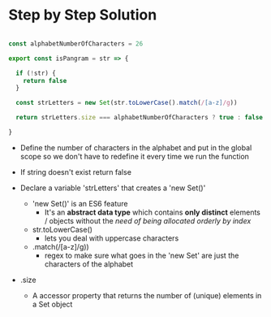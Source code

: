 # Step by Step Solution

`````javascript

const alphabetNumberOfCharacters = 26

export const isPangram = str => {

  if (!str) {
    return false
  }

  const strLetters = new Set(str.toLowerCase().match(/[a-z]/g))

  return strLetters.size === alphabetNumberOfCharacters ? true : false

}
`````

* Define the number of characters in the alphabet and put in the global scope so we don't have to redefine it every time we run the function

* If string doesn't exist return false

* Declare a variable 'strLetters' that creates a 'new Set()'
  * 'new Set()' is an ES6 feature
    * It's an **abstract data type** which contains **only distinct** elements / objects without the *need of being allocated orderly by index*
  * str.toLowerCase()
    * lets you deal with uppercase characters
  * .match(/[a-z]/g))
    * regex to make sure what goes in the 'new Set' are just the characters of the alphabet

* .size
  * A accessor property that returns the number of (unique) elements in a Set object

